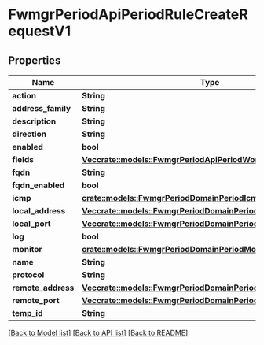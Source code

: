 # FwmgrPeriodApiPeriodRuleCreateRequestV1

## Properties

Name | Type | Description | Notes
------------ | ------------- | ------------- | -------------
**action** | **String** |  | 
**address_family** | **String** |  | 
**description** | **String** |  | 
**direction** | **String** |  | 
**enabled** | **bool** |  | 
**fields** | [**Vec<crate::models::FwmgrPeriodApiPeriodWorkaroundUiFieldValue>**](fwmgr.api.workaroundUIFieldValue.md) |  | 
**fqdn** | **String** |  | 
**fqdn_enabled** | **bool** |  | 
**icmp** | [**crate::models::FwmgrPeriodDomainPeriodIcmp**](fwmgr.domain.ICMP.md) |  | 
**local_address** | [**Vec<crate::models::FwmgrPeriodDomainPeriodAddressRange>**](fwmgr.domain.AddressRange.md) |  | 
**local_port** | [**Vec<crate::models::FwmgrPeriodDomainPeriodPortRange>**](fwmgr.domain.PortRange.md) |  | 
**log** | **bool** |  | 
**monitor** | [**crate::models::FwmgrPeriodDomainPeriodMonitoring**](fwmgr.domain.Monitoring.md) |  | 
**name** | **String** |  | 
**protocol** | **String** |  | 
**remote_address** | [**Vec<crate::models::FwmgrPeriodDomainPeriodAddressRange>**](fwmgr.domain.AddressRange.md) |  | 
**remote_port** | [**Vec<crate::models::FwmgrPeriodDomainPeriodPortRange>**](fwmgr.domain.PortRange.md) |  | 
**temp_id** | **String** |  | 

[[Back to Model list]](../README.md#documentation-for-models) [[Back to API list]](../README.md#documentation-for-api-endpoints) [[Back to README]](../README.md)


